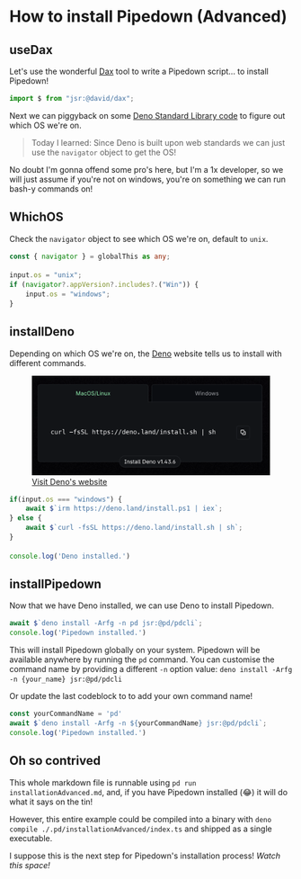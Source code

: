 # How to install Pipedown (Advanced)

## useDax
Let's use the wonderful [Dax](https://jsr.io/@david/dax) tool to write a Pipedown script... to install Pipedown!
```ts
import $ from "jsr:@david/dax";
```

Next we can piggyback on some [Deno Standard Library code](https://github.com/denoland/deno_std/blob/main/path/_os.ts) to figure out which OS we're on. 

> Today I learned: Since Deno is built upon web standards we can just use the `navigator` object to get the OS!

No doubt I'm gonna offend some pro's here, but I'm a 1x developer, so we will just assume if you're not on windows, you're on something we can run bash-y commands on!


## WhichOS
Check the `navigator` object to see which OS we're on, default to `unix`.
```ts
const { navigator } = globalThis as any;

input.os = "unix";
if (navigator?.appVersion?.includes?.("Win")) {
    input.os = "windows";
}
```

## installDeno
Depending on which OS we're on, the [Deno](https://deno.com) website tells us to install with different commands.
<figure>
  <img src="/img/denoInstall.png" alt="Install Deno"/>
  <figcaption><a href="https://www.deno.com">Visit Deno's website</a></figcaption>
</figure>

```ts
if(input.os === "windows") {
    await $`irm https://deno.land/install.ps1 | iex`;
} else {
    await $`curl -fsSL https://deno.land/install.sh | sh`;
}

console.log('Deno installed.')
```

## installPipedown
Now that we have Deno installed, we can use Deno to install Pipedown.
```ts
await $`deno install -Arfg -n pd jsr:@pd/pdcli`;
console.log('Pipedown installed.')
```

This will install Pipedown globally on your system. Pipedown will be available anywhere by running the `pd` command. You can customise the command name by providing a different `-n` option value: `deno install -Arfg -n {your_name} jsr:@pd/pdcli`

Or update the last codeblock to to add your own command name!
```ts skip
const yourCommandName = 'pd'
await $`deno install -Arfg -n ${yourCommandName} jsr:@pd/pdcli`;
console.log('Pipedown installed.')
```

## Oh so contrived
This whole markdown file is runnable using `pd run installationAdvanced.md`, and, if you have Pipedown installed (😂) it will do what it says on the tin! 

However, this entire example could be compiled into a binary with `deno compile ./.pd/installationAdvanced/index.ts` and shipped as a single executable.

I suppose this is the next step for Pipedown's installation process! _Watch this space!_
